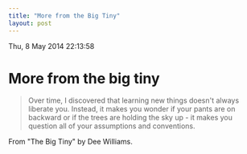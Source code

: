 ```yaml
---
title: "More from the Big Tiny"
layout: post 
---
```


Thu, 8 May 2014 22:13:58 

# More from the big tiny

>Over time, I discovered that learning new things doesn't always liberate
you. Instead, it makes you wonder if your pants are on backward or if the
trees are holding the sky up - it makes you question all of your
assumptions and conventions.

From "The Big Tiny" by Dee Williams.
